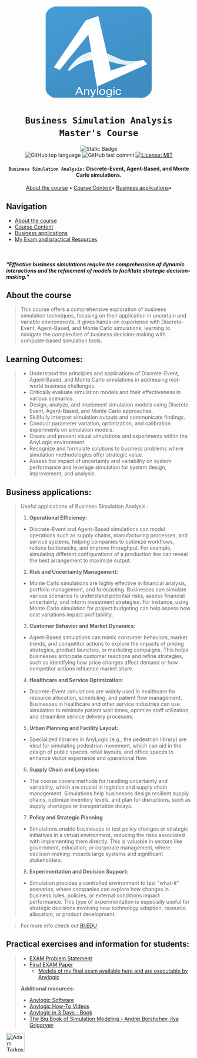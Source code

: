 <div align="center">

<a href="https://www.anylogic.com" target="_blank">
    <img src="./Anylogic_logo.png" alt="Anylogic" width="290" height="250"/>
</a>


# `Business Simulation Analysis Master's Course`

![Static Badge](https://img.shields.io/badge/mission-Optimize_business_decision--making-purple)
<br />
![GitHub top language](https://img.shields.io/github/languages/top/adamsky777/Business_Simulation_Analysis)
![GitHub last commit](https://img.shields.io/github/last-commit/adamsky777/Business_Simulation_Analysis)
[![License: MIT](https://img.shields.io/badge/License-MIT-green.svg)](https://opensource.org/licenses/MIT)

<p class="align center">
<h4><code>Business Simulation Analysis:</code> Discrete-Event, Agent-Based, and Monte Carlo simulations.</h4>
</p>

[About the course](#about-the-course) •
[Course Content](#learning-outcomes)•
[Business applications](#business-applications)•

</div>

## Navigation

- [About the course](#about-the-course)
- [Course Content](#learning-outcomes)
- [Business applications](#business-applications)
- [My Exam and practical Resources](#practical-exercises-and-information-for-students)


<br />

#### _"Effective business simulations require the comprehension of dynamic interactions and the refinement of models to facilitate strategic decision-making."_

## About the course

>This course offers a comprehensive exploration of business simulation techniques, focusing on their application in uncertain and variable environments. 
>It gives hands-on experience with Discrete-Event, Agent-Based, and Monte Carlo simulations, learning to navigate the complexities of business decision-making with computer-based simulation tools.

## Learning Outcomes:


> * Understand the principles and applications of Discrete-Event, Agent-Based, and Monte Carlo simulations in addressing real-world business challenges. 
> * Critically evaluate simulation models and their effectiveness in various scenarios. 
> * Design, analyze, and implement simulation models using Discrete-Event, Agent-Based, and Monte Carlo approaches. 
> * Skillfully interpret simulation outputs and communicate findings. 
> * Conduct parameter variation, optimization, and calibration experiments on simulation models. 
> * Create and present visual simulations and experiments within the AnyLogic environment.
> * Recognize and formulate solutions to business problems where simulation methodologies offer strategic value. 
> * Assess the impact of uncertainty and variability on system performance and leverage simulation for system design, improvement, and analysis.


## Business applications:
>
> Useful applications of Business Simulation Analysis :
> 1. **Operational Efficiency:** 
> * Discrete-Event and Agent-Based simulations can model operations such as supply chains, manufacturing processes, and service systems, helping companies to optimize workflows, reduce bottlenecks, and improve throughput. For example, simulating different configurations of a production line can reveal the best arrangement to maximize output. 
> 2. **Risk and Uncertainty Management:** 
> * Monte Carlo simulations are highly effective in financial analysis, portfolio management, and forecasting. Businesses can simulate various scenarios to understand potential risks, assess financial uncertainty, and inform investment strategies. For instance, using Monte Carlo simulation for project budgeting can help assess how cost variations impact profitability. 
> 3. **Customer Behavior and Market Dynamics:** 
> * Agent-Based simulations can mimic consumer behaviors, market trends, and competitor actions to explore the impacts of pricing strategies, product launches, or marketing campaigns. This helps businesses anticipate customer reactions and refine strategies, such as identifying how price changes affect demand or how competitor actions influence market share. 
> 4. **Healthcare and Service Optimization:** 
> * Discrete-Event simulations are widely used in healthcare for resource allocation, scheduling, and patient flow management. Businesses in healthcare and other service industries can use simulation to minimize patient wait times, optimize staff utilization, and streamline service delivery processes. 
> 5. **Urban Planning and Facility Layout:**
> * Specialized libraries in AnyLogic (e.g., the pedestrian library) are ideal for simulating pedestrian movement, which can aid in the design of public spaces, retail layouts, and office spaces to enhance visitor experience and operational flow.
> 6. **Supply Chain and Logistics:** 
> * The course covers methods for handling uncertainty and variability, which are crucial in logistics and supply chain management. Simulations help businesses design resilient supply chains, optimize inventory levels, and plan for disruptions, such as supply shortages or transportation delays. 
> 7. **Policy and Strategic Planning**
> * Simulations enable businesses to test policy changes or strategic initiatives in a virtual environment, reducing the risks associated with implementing them directly. This is valuable in sectors like government, education, or corporate management, where decision-making impacts large systems and significant stakeholders. 
> 8. **Experimentation and Decision Support:**
> * Simulation provides a controlled environment to test "what-if" scenarios, where companies can explore how changes in business rules, policies, or external conditions impact performance. This type of experimentation is especially useful for strategic decisions involving new technology adoption, resource allocation, or product development.
> 

> 
> For more info check out [BI.EDU](https://programmeinfo.bi.no/en/course/GRA-4138/2025-spring)


## Practical exercises and information for students:
> * [EXAM Problem Statement](https://github.com/adamsky777/Business_Simulation_Analysis/blob/main/EXAM/GRA4138_TermPaper.pdf)
> * [Final EXAM Paper](https://github.com/adamsky777/Business_Simulation_Analysis/blob/main/EXAM/Business%20Simulation%20EXAM_2023_Spring.pdf)
>   * [Models of my final exam available here and are executable by Anylogic](https://github.com/adamsky777/Business_Simulation_Analysis/blob/main/EXAM/QueenVicRestaurant2.alp)
> 
> **Additional resources:**
> * [Anylogic Software](https://www.anylogic.com)
> * [Anylogic How-To Videos](https://www.youtube.com/watch?v=ukffVv4phwg&list=PLUJJN9tmVTj1czFMt9IKi6wge9GnmMTN3)
> * [Anylogic in 3 Days - Book](https://www.anylogic.com/upload/al-in-3-days/anylogic-in-3-days.pdf)
> * [The Big Book of Simulation Modeling - Andrei Borshchev, Ilya Grigoryev](https://www.anylogic.de/resources/books/big-book-of-simulation-modeling/)


<a href="https://github.com/adamsky777"><img height="50" src="https://avatars.githubusercontent.com/u/73426467?s=400&u=9c2283f010f179f17aaa58a0b9fbc68efd8014fd&v=4" title="Adam Torkos" width="50"/></a>

